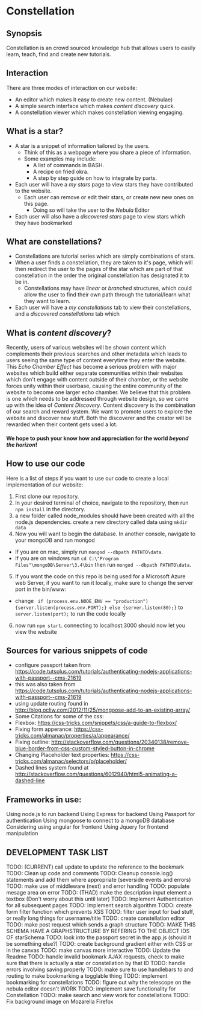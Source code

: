 # Constellation

## Synopsis
Constellation is an crowd sourced knowledge hub that allows users to easily learn, teach, find and create new tutorials.

## Interaction
 There are three modes of interaction on our website:
* An editor which makes it easy to create new content. (Nebulae)
* A simple search interface which makes *content discovery* quick.
* A constellation viewer which makes constellation viewing engaging.

## What is a star?
* A star is a snippet of information tailored by the users.
  * Think of this as a webpage where you share a piece of information.
  * Some examples may include:
    * A list of commands in BASH.
    * A recipe on fried okra.
    * A step by step guide on how to integrate by parts.
* Each user will have a *my stars* page to view stars they have contributed to the website.
  * Each user can remove or edit their stars, or create new new ones on this page.
    * Doing so will take the user to the *Nebula* Editor
* Each user will also have a *discovered stars* page to view stars which they have bookmarked

## What are constellations?
* Constellations are tutorial series which are simply combinations of stars.
* When a user finds a constellation, they are taken to it's page, which will then redirect the user to the pages of the star which are part of that constellation in the order the original constellation has designated it to be in.
  * Constellations may have *linear* or *branched* structures, which could allow the user to find their own path through the tutorial/learn what they want to learn.
* Each user will have a *my constellations* tab to view their constellations, and a *discovered constellations* tab which

## What is *content discovery*?
Recently, users of various websites will be shown content which complements their previous searches and other metadata which leads to users seeing the same type of content everytime they enter the website.
This *Echo Chamber Effect* has become a serious problem with major websites which build either separate communities within their websites which don't engage with content outside of their chamber, or the website forces unity within their userbase, causing the entire community of the website to become one larger echo chamber.
We believe that this problem is one which needs to be addressed through website design, so we came up with the idea of *Content Discovery*.
Content discovery is the combination of our search and reward system.
We want to promote users to explore the website and discover new stuff.
Both the discoverer and the creator will be rewarded when their content gets used a lot.

#### We hope to push your know how and appreciation for the world *beyond the horizon*!

## How to use our code
Here is a list of steps if you want to use our code to create a local implementation of our website:
 1. First clone our repository.
 2. In your desired terminal of choice, navigate to the repository, then run `npm install` in the directory.
 3. a new folder called node_modules should have been created with all the node.js dependencies. create a new directory called data using `mkdir data`
 4. Now you will want to begin the database. In another console, navigate to your mongoDB and run mongod
  * If you are on mac, simply run `mongod --dbpath PATHTO\data`.
  * If you are on windows run `cd C:\"Program Files"\mongoDB\Server\3.4\bin` then run `mongod --dbpath PATHTO\data`.
 5. If you want the code on this repo is being used for a Microsoft Azure web Server, if you want to run it locally, make sure to change the server port in the bin/www:
  * change ` if (process.env.NODE_ENV == "production") {server.listen(process.env.PORT);} else {server.listen(80);}` to `server.listen(port);` to run the code locally 
 6. now run `npm start`. connecting to localhost:3000 should now let you view the website


## Sources for various snippets of code

* configure passport taken from https://code.tutsplus.com/tutorials/authenticating-nodejs-applications-with-passport--cms-21619
* this was also taken from https://code.tutsplus.com/tutorials/authenticating-nodejs-applications-with-passport--cms-21619
* using update routing found in http://blog.ocliw.com/2012/11/25/mongoose-add-to-an-existing-array/
* Some Citations for some of the css:
* Flexbox: https://css-tricks.com/snippets/css/a-guide-to-flexbox/
* Fixing form apperance: https://css-tricks.com/almanac/properties/a/appearance/
* Fixing outline: http://stackoverflow.com/questions/20340138/remove-blue-border-from-css-custom-styled-button-in-chrome
* Changing Placeholder text properties: https://css-tricks.com/almanac/selectors/p/placeholder/
* Dashed lines system found at http://stackoverflow.com/questions/6012940/html5-animating-a-dashed-line

## Frameworks in use:

Using node.js to run backend
Using  Express for backend
Using Passport for authentication
Using mongoose to connect to a mongoDB database
Considering using angular for frontend
Using Jquery for frontend manipulation

## DEVELOPMENT TASK LIST

TODO: (CURRENT) call update to update the reference to the bookmark
TODO: Clean up code and comments
TODO: Cleanup console.log() statements and add them where appropriate (severside events and errors)
TODO: make use of middleware (next) and error handling
TODO: populate mesage area on error
TODO: (THAD) make the description input element a textbox (Don't worry about this until later)
TODO: Implement Authentication for all subsequent pages
TODO: Implement search algorithm
TODO: create form filter function which prevents XSS
TODO: filter user input for bad stuff, or really long things for username/title
TODO: create constellation editor
TODO: make post request which sends a graph structure
TODO: MAKE THIS SCHEMA HAVE A GRAPHSTRUCTURE BY REFERING TO THE OBJECT IDS OF starSchema
TODO: look into the passport secret in the app.js (should it be somethiing else?)
TODO: create background gradient either with CSS or in the canvas
TODO: make canvas more interactive
TODO: Update the Readme
TODO: handle invalid bookmark AJAX requests, check to make sure that there is actually a star or constellation by that ID
TODO: handle errors involving saving properly
TODO: make sure to use handlebars to and routing to make bookmarking a togglable thing
TODO: implement bookmarking for constellations
TODO: figure out why the telescope on the nebula editor doesn't WORK
TODO: implement save functionality for Constellation
TODO: make search and view work for constellations
TODO: Fix background image on Mozarella Firefox
